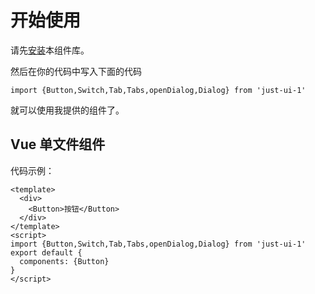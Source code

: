 # 开始使用
请先[安装](#/doc/install)本组件库。

然后在你的代码中写入下面的代码

```
import {Button,Switch,Tab,Tabs,openDialog,Dialog} from 'just-ui-1'
```

就可以使用我提供的组件了。

## Vue 单文件组件

代码示例：

```
<template>
  <div>
    <Button>按钮</Button>
  </div>
</template>
<script>
import {Button,Switch,Tab,Tabs,openDialog,Dialog} from 'just-ui-1'
export default {
  components: {Button}
}
</script>
```